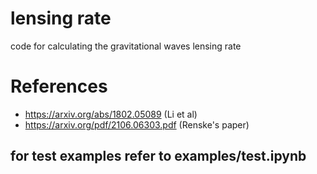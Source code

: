 # lensing rate

code for calculating the gravitational waves lensing rate

# References
- https://arxiv.org/abs/1802.05089 (Li et al)
- https://arxiv.org/pdf/2106.06303.pdf (Renske's paper)

## for test examples refer to examples/test.ipynb
